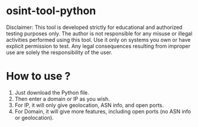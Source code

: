 # osint-tool-python

Disclaimer: This tool is developed strictly for educational and authorized testing purposes only. The author is not responsible for any misuse or illegal activities performed using this tool. Use it only on systems you own or have explicit permission to test. Any legal consequences resulting from improper use are solely the responsibility of the user.

# How to use ?
1. Just download the Python file.
2. Then enter a domain or IP as you wish.
3. For IP, it will only give geolocation, ASN info, and open ports.
4. For Domain, it will give more features, including open ports (no ASN info or geolocation).
